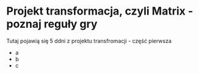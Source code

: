 # Projekt transformacja, czyli Matrix - poznaj reguły gry

Tutaj pojawią się 5 ddni z projektu transfromacji - część pierwsza
- a
- b
- c
